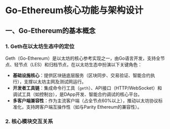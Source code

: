 # Go-Ethereum核心功能与架构设计

## 一、Go-Ethereum的基本概念

### 1. Geth在以太坊生态中的定位

Geth（Go-Ethereum）是以太坊的核心参考实现之一，由Go语言开发，支持全节点、轻节点（LES）和归档节点，在以太坊生态中扮演以下关键角色：

- **基础设施核心**：提供区块链底层服务（区块同步、交易验证、智能合约执行），支撑以太坊主网及测试网运行。
- **开发者工具链**：集成命令行工具（`geth`）、API接口（HTTP/WebSocket）和调试工具（如控制台），是DApp开发、智能合约调试的核心平台。
- **多客户端兼容性**：作为主流客户端（占全节点60%以上），推动以太坊协议标准化，支持跨客户端互操作性（如与Parity Ethereum的兼容性）。

### 2. 核心模块交互关系